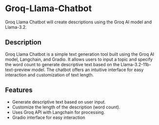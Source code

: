 # Groq-Llama-Chatbot
Groq Llama Chatbot will create descriptions using the Groq AI model and Llama-3.2. 
## Description
Groq Llama Chatbot is a simple text generation tool built using the Groq AI model, Langchain, and Gradio. It allows users to input a topic and specify the word count to generate descriptive text based on the Llama-3.2-11b-text-preview model. The chatbot offers an intuitive interface for easy interaction and customization of text length.
## Features
- Generate descriptive text based on user input.
- Customize the length of the description (word count).
- Uses Groq API with Langchain for processing.
- Gradio interface for easy interaction
